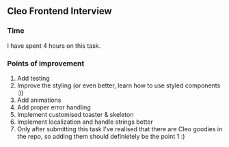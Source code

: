 ## Cleo Frontend Interview
### Time
I have spent 4 hours on this task. 

### Points of improvement
1. Add testing
2. Improve the styling (or even better, learn how to use styled components :))
3. Add animations
4. Add proper error handling 
5. Implement customised toaster & skeleton
6. Implement localization and handle strings better
7. Only after submitting this task I've realised that there are Cleo goodies in the repo, so adding them should definietely be the point 1 :)

